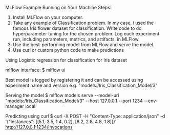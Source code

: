 MLFlow Example Running on Your Machine 
Steps:
1. Install MLFlow on your computer. 
2. Take any example of Classification problem. In my case, i used the famous Iris flower dataset for classification. Write code to do hyperparameter tuning for the chosen problem. Log each experiment run, including parameters, metrics, and artifacts, in MLFlow.
2. Use the best-performing model from MLFlow and serve the model.
3. Use curl or custom python code to make predictions

Using Logistic regression for classification for Iris dataset

mlflow interface:
$ mlflow ui

Best model is logged by registering it and can be accessed using experiment name and version e.g. "models:/Iris_Classification_Model/3"

Serving the model
$ mlflow models serve --model-uri "models:/Iris_Classification_Model/3" --host 127.0.0.1 --port 1234 --env-manager local 

Predicting using curl 
$ curl -X POST -H "Content-Type: application/json" -d '{"instances": [[5.1, 3.5, 1.4, 0.2], [6.2, 2.8, 4.8, 1.8]]}'  
http://127.0.0.1:1234/invocations
